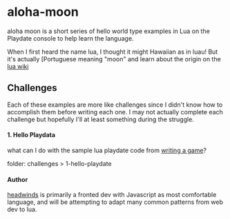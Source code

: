 # aloha-moon
aloha moon is a short series of hello world type examples in Lua on the Playdate console to help learn the language. 

When I first heard the name lua, I thought it might Hawaiian as in luau! But it's actually [Portuguese meaning "moon" and learn about the origin on the [lua wiki](https://en.wikipedia.org/wiki/Lua_(programming_language))

  
## Challenges 

Each of these examples are more like challenges since I didn't know how to accomplish them before writing each one. I may not actually complete each challenge but hopefully I'll at least something during the struggle. 

#### 1. Hello Playdata

what can I do with the sample lua playdate code from [writing a game](https://sdk.play.date/2.0.3/Inside%20Playdate.html#_writing_a_game)?

folder: challenges > 1-hello-playdate


#### Author

[headwinds](https://github.com/headwinds) is primarily a fronted dev with Javascript as most comfortable language, and will be attempting to adapt many common patterns from web dev to lua.